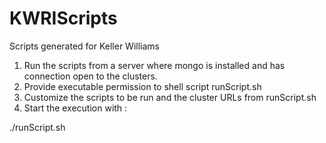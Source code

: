 # KWRIScripts

Scripts generated for Keller Williams

1. Run the scripts from a server where mongo is installed and has connection open to the clusters.
2. Provide executable permission to shell script runScript.sh
3. Customize the scripts to be run and the cluster URLs from runScript.sh
4. Start the execution with :

./runScript.sh 

